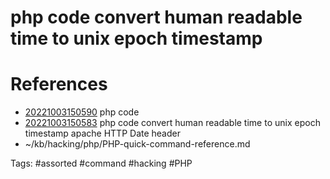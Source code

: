 # php code convert human readable time to unix epoch timestamp

# References
- [20221003150590](/zet/20221003150590/README.md) php code
- [20221003150583](/zet/20221003150583/README.md) php code convert human readable time to unix epoch timestamp apache HTTP Date header
- ~/kb/hacking/php/PHP-quick-command-reference.md

Tags:
    #assorted #command #hacking #PHP
